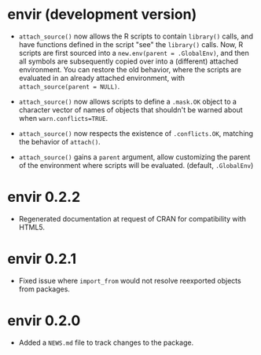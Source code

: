 # envir (development version)

- `attach_source()` now allows the R scripts to contain `library()` calls, and have 
  functions defined in the script "see" the `library()` calls. Now, R scripts are 
  first sourced into a `new.env(parent = .GlobalEnv)`, and then all symbols are 
  subsequently copied over into a (different) attached environment. You can restore 
  the old behavior, where the scripts are evaluated in an already attached environment,
  with `attach_source(parent = NULL)`.
  
* `attach_source()` now allows scripts to define a `.mask.OK` object to a character 
  vector of names of objects that shouldn't be warned about when `warn.conflicts=TRUE`.
  
* `attach_source()` now respects the existence of `.conflicts.OK`, matching the
  behavior of `attach()`.

* `attach_source()` gains a `parent` argument, allow customizing the parent of 
  the environment where scripts will be evaluated. (default, `.GlobalEnv`)


# envir 0.2.2

* Regenerated documentation at request of CRAN for compatibility with HTML5.

# envir 0.2.1

* Fixed issue where `import_from` would not resolve reexported objects from packages. 

# envir 0.2.0

* Added a `NEWS.md` file to track changes to the package.
